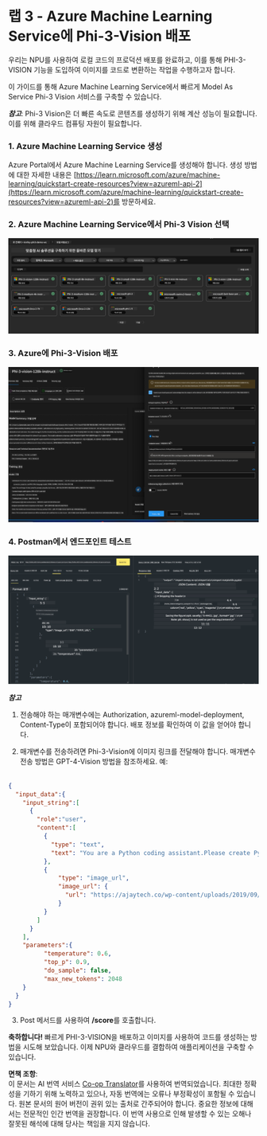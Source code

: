 <!--
CO_OP_TRANSLATOR_METADATA:
{
  "original_hash": "594a3b553655c2ebbc0efdeb0b5040c9",
  "translation_date": "2025-04-04T06:44:59+00:00",
  "source_file": "md\\02.Application\\02.Code\\Phi3\\VSCodeExt\\HOL\\Apple\\03.DeployPhi3VisionOnAzure.md",
  "language_code": "ko"
}
-->
# **랩 3 - Azure Machine Learning Service에 Phi-3-Vision 배포**

우리는 NPU를 사용하여 로컬 코드의 프로덕션 배포를 완료하고, 이를 통해 PHI-3-VISION 기능을 도입하여 이미지를 코드로 변환하는 작업을 수행하고자 합니다.

이 가이드를 통해 Azure Machine Learning Service에서 빠르게 Model As Service Phi-3 Vision 서비스를 구축할 수 있습니다.

***참고***: Phi-3 Vision은 더 빠른 속도로 콘텐츠를 생성하기 위해 계산 성능이 필요합니다. 이를 위해 클라우드 컴퓨팅 자원이 필요합니다.

### **1. Azure Machine Learning Service 생성**

Azure Portal에서 Azure Machine Learning Service를 생성해야 합니다. 생성 방법에 대한 자세한 내용은 [https://learn.microsoft.com/azure/machine-learning/quickstart-create-resources?view=azureml-api-2](https://learn.microsoft.com/azure/machine-learning/quickstart-create-resources?view=azureml-api-2)를 방문하세요.

### **2. Azure Machine Learning Service에서 Phi-3 Vision 선택**

![카탈로그](../../../../../../../../../translated_images/vison_catalog.e04e9e5f2b6ff115fff30e793e54e617da07251c7b192e1a68e6b050917f45aa.ko.png)

### **3. Azure에 Phi-3-Vision 배포**

![배포](../../../../../../../../../translated_images/vision_deploy.c0582d08b5d49675c643f3bedc04ae106957304f3cd4702406fa08bea80ba213.ko.png)

### **4. Postman에서 엔드포인트 테스트**

![테스트](../../../../../../../../../translated_images/vision_test.fb4ff33607077153c7b5dcf37648dc5a9cb550824aeba89963e6b270314fc554.ko.png)

***참고***

1. 전송해야 하는 매개변수에는 Authorization, azureml-model-deployment, Content-Type이 포함되어야 합니다. 배포 정보를 확인하여 이 값을 얻어야 합니다.

2. 매개변수를 전송하려면 Phi-3-Vision에 이미지 링크를 전달해야 합니다. 매개변수 전송 방법은 GPT-4-Vision 방법을 참조하세요. 예:

```json

{
  "input_data":{
    "input_string":[
      {
        "role":"user",
        "content":[ 
          {
            "type": "text",
            "text": "You are a Python coding assistant.Please create Python code for image "
          },
          {
              "type": "image_url",
              "image_url": {
                "url": "https://ajaytech.co/wp-content/uploads/2019/09/index.png"
              }
          }
        ]
      }
    ],
    "parameters":{
          "temperature": 0.6,
          "top_p": 0.9,
          "do_sample": false,
          "max_new_tokens": 2048
    }
  }
}

```

3. Post 메서드를 사용하여 **/score**를 호출합니다.

**축하합니다!** 빠르게 PHI-3-VISION을 배포하고 이미지를 사용하여 코드를 생성하는 방법을 시도해 보았습니다. 이제 NPU와 클라우드를 결합하여 애플리케이션을 구축할 수 있습니다.

**면책 조항**:  
이 문서는 AI 번역 서비스 [Co-op Translator](https://github.com/Azure/co-op-translator)를 사용하여 번역되었습니다. 최대한 정확성을 기하기 위해 노력하고 있으나, 자동 번역에는 오류나 부정확성이 포함될 수 있습니다. 원본 문서의 원어 버전이 권위 있는 출처로 간주되어야 합니다. 중요한 정보에 대해서는 전문적인 인간 번역을 권장합니다. 이 번역 사용으로 인해 발생할 수 있는 오해나 잘못된 해석에 대해 당사는 책임을 지지 않습니다.